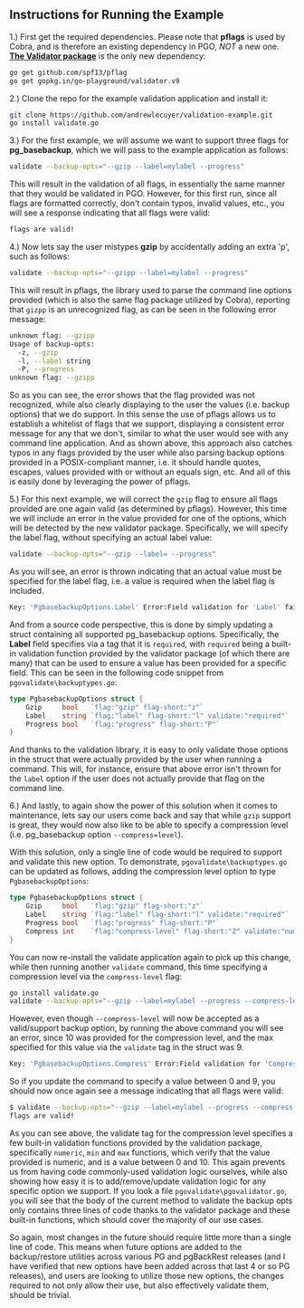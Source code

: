 ## Instructions for Running the Example

1.) First get the required dependencies.  Please note that **pflags** is used by Cobra, and is therefore an existing dependency in PGO, _NOT_ a new one.  [**The Validator package**](https://godoc.org/gopkg.in/go-playground/validator.v9) is the only new dependency:

```bash
go get github.com/spf13/pflag
go get gopkg.in/go-playground/validator.v9
```

2.) Clone the repo for the example validation application and install it:

```bash
git clone https://github.com/andrewlecuyer/validation-example.git
go install validate.go
```

3.) For the first example, we will assume we want to support three flags for **pg_basebackup**, which we will pass to the example application as follows:

```bash
validate --backup-opts="--gzip --label=mylabel --progress"
```

This will result in the validation of all flags, in essentially the same manner that they would be validated in PGO.  However, for this first run, since all flags are formatted correctly, don't contain typos, invalid values, etc., you will see a response indicating that all flags were valid:

```bash
flags are valid!
```

4.) Now lets say the user mistypes **gzip** by accidentally adding an extra 'p', such as follows:

```bash
validate --backup-opts="--gzipp --label=mylabel --progress"
```

This will result in pflags, the library used to parse the command line options provided (which is also the same flag package utilized by Cobra), reporting that `gizpp` is an unrecognized flag, as can be seen in the following error message:

```bash
unknown flag: --gzipp
Usage of backup-opts:
  -z, --gzip
  -l, --label string
  -P, --progress
unknown flag: --gzipp
```

So as you can see, the error shows that the flag provided was not recognized, while also clearly displaying to the user the values (i.e. backup options) that we do support.  In this sense the use of pflags allows us to establish a whitelist of flags that we support, displaying a consistent error message for any that we don't, similar to what the user would see with any command line application.  And as shown above, this approach also catches typos in any flags provided by the user while also parsing backup options provided in a POSIX-compliant manner, i.e. it should handle quotes, escapes, values provided with or without an equals sign, etc.  And all of this is easily done by leveraging the power of pflags.

5.) For this next example, we will correct the `gzip` flag to ensure all flags provided are one again valid (as determined by pflags).  However, this time we will include an error in the value provided for one of the options, which will be detected by the new validator package.  Specifically, we will specify the label flag, without specifying an actual label value:

```bash
validate --backup-opts="--gzip --label= --progress"
```

As you will see, an error is thrown indicating that an actual value must be specified for the label flag, i.e. a value is required when the label flag is included.

```bash
Key: 'PgbasebackupOptions.Label' Error:Field validation for 'Label' failed on the 'required' tag
```

And from a source code perspective, this is done by simply updating a struct containing all supported pg_basebackup options.  Specifically, the **Label** field specifies via a tag that it is `required`, with `required` being a built-in validation function provided by the validator package (of which there are many) that can be used to ensure a value has been provided for a specific field.  This can be seen in the following code snippet from `pgovalidate\backuptypes.go`:

```go
type PgbasebackupOptions struct {
	Gzip     bool   `flag:"gzip" flag-short:"z"`
	Label    string `flag:"label" flag-short:"l" validate:"required"`
	Progress bool   `flag:"progress" flag-short:"P"`
}
```

And thanks to the validation library, it is easy to only validate those options in the struct that were actually provided by the user when running a command.  This will, for instance, ensure that above error isn't thrown for the `label` option if the user does not actually provide that flag on the command line.

6.) And lastly, to again show the power of this solution when it comes to maintenance, lets say our users come back and say that while `gzip` support is great, they would now also like to be able to specify a compression level (i.e. pg_basebackup option `--compress=level`).

With this solution, only a single line of code would be required to support and validate this new option.  To demonstrate, `pgovalidate\backuptypes.go` can be updated as follows, adding the compression level option to type `PgbasebackupOptions`:

```go
type PgbasebackupOptions struct {
	Gzip     bool   `flag:"gzip" flag-short:"z"`
	Label    string `flag:"label" flag-short:"l" validate:"required"`
	Progress bool   `flag:"progress" flag-short:"P"`
	Compress int    `flag:"compress-level" flag-short:"Z" validate:"numeric,min=0,max=9"`
}
```

You can now re-install the validate application again to pick up this change, while then running another `validate` command, this time specifying a compression level via the `compress-level` flag:

```bash
go install validate.go
validate --backup-opts="--gzip --label=mylabel --progress --compress-level=10"
```

However, even though `--compress-level` will now be accepted as a valid/support backup option, by running the above command you will see an error, since 10 was provided for the compression level, and the max specified for this value via the `validate` tag in the struct was 9.

```bash
Key: 'PgbasebackupOptions.Compress' Error:Field validation for 'Compress' failed on the 'max' tag
```

So if you update the command to specify a value between 0 and 9, you should now once again see a message indicating that all flags were valid:

```bash
$ validate --backup-opts="--gzip --label=mylabel --progress --compress-level=5"
flags are valid!
```

As you can see above, the validate tag for the compression level specifies a few built-in validation functions provided by the validation package, specifically `numeric`, `min` and `max` functions, which verify that the value provided is numeric, and is a value between 0 and 10.  This again prevents us from having code commonly-used validation logic ourselves, while also showing how easy it is to add/remove/update validation logic for any specific option we support.  If you look a file `pgovalidate\pgovalidator.go`, you will see that the body of the current method to validate the backup opts only contains three lines of code thanks to the validator package and these built-in functions, which should cover the majority of our use cases.

So again, most changes in the future should require little more than a single line of code.  This means when future options are added to the backup/restore utilities across various PG and pgBackRest releases (and I have verified that new options have been added across that last 4 or so PG releases), and users are looking to utilize those new options, the changes required to not only allow their use, but also effectively validate them, should be trivial.
